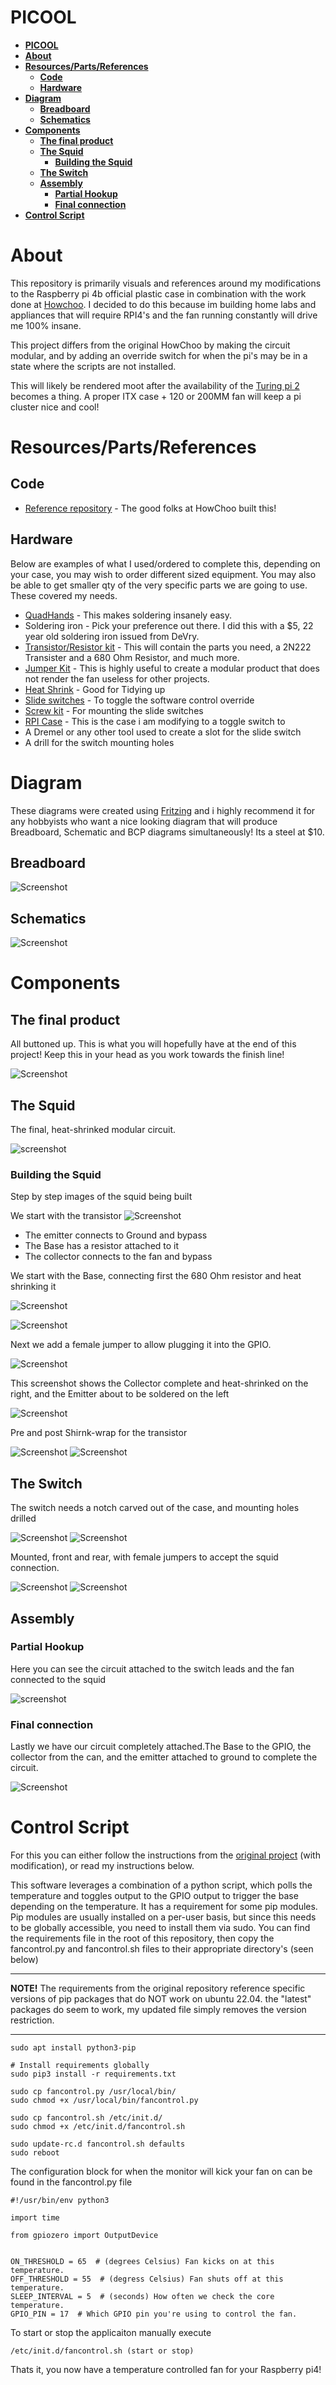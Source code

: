 # **PICOOL**

- [**PICOOL**](#picool)
- [**About**](#about)
- [**Resources/Parts/References**](#resourcespartsreferences)
  - [**Code**](#code)
  - [**Hardware**](#hardware)
- [**Diagram**](#diagram)
  - [**Breadboard**](#breadboard)
  - [**Schematics**](#schematics)
- [**Components**](#components)
  - [**The final product**](#the-final-product)
  - [**The Squid**](#the-squid)
    - [**Building the Squid**](#building-the-squid)
  - [**The Switch**](#the-switch)
  - [**Assembly**](#assembly)
    - [**Partial Hookup**](#partial-hookup)
    - [**Final connection**](#final-connection)
- [**Control Script**](#control-script)
# **About**
This repository is primarily visuals and references around my modifications to the Raspberry pi 4b official plastic case in combination with the work done at [Howchoo](https://howchoo.com/g/ote2mjkzzta/control-raspberry-pi-fan-temperature-python). I decided to do this because im building home labs and appliances that will require RPI4's and the fan running constantly will drive me 100% insane.

This project differs from the original HowChoo by making the circuit modular, and by adding an override switch for when the pi's may be in a state where the scripts are not installed.

This will likely be rendered moot after the availability of the [Turing pi 2](https://turingpi.com/) becomes a thing. A proper ITX case + 120 or 200MM fan will keep a pi cluster nice and cool!

# **Resources/Parts/References**

## **Code**

* [Reference repository](https://github.com/Howchoo/pi-fan-controller) - The good folks at HowChoo built this!

## **Hardware**
Below are examples of what I used/ordered to complete this, depending on your case, you may wish to order different sized equipment. You may also be able to get smaller qty of the very specific parts we are going to use. These covered my needs.
* [QuadHands](https://www.amazon.com/gp/product/B00GIKVP5K/ref=ppx_yo_dt_b_asin_title_o00_s01?ie=UTF8&psc=1) - This makes soldering insanely easy.
* Soldering iron - Pick your preference out there. I did this with a $5, 22 year old soldering iron issued from DeVry.
* [Transistor/Resistor kit](https://www.amazon.com/gp/product/B07G46LNCG/ref=ppx_yo_dt_b_asin_title_o05_s01?ie=UTF8&psc=1) - This will contain the parts you need, a 2N222 Transister and a 680 Ohm Resistor, and much more.
* [Jumper Kit](https://www.amazon.com/gp/product/B077N58HFK/ref=ppx_yo_dt_b_asin_title_o05_s01?ie=UTF8&psc=1) - This is highly useful to create a modular product that does not render the fan useless for other projects. 
* [Heat Shrink](https://www.amazon.com/gp/product/B07WWWPR2X/ref=ppx_yo_dt_b_asin_title_o05_s00?ie=UTF8&psc=1) - Good for Tidying up
* [Slide switches](https://www.amazon.com/gp/product/B08232XVL5/ref=ppx_yo_dt_b_asin_title_o02_s00?ie=UTF8&psc=1) - To toggle the software control override
* [Screw kit](https://www.amazon.com/gp/product/B075SBJN6Z/ref=ppx_yo_dt_b_asin_title_o01_s00?ie=UTF8&psc=1) - For mounting the slide switches
* [RPI Case](https://www.canakit.com/raspberry-pi-4-case.html) - This is the case i am modifying to a toggle switch to
* A Dremel or any other tool used to create a slot for the slide switch
* A drill for the switch mounting holes 

# **Diagram**
These diagrams were created using [Fritzing](https://fritzing.org/) and i highly recommend it for any hobbyists who want a nice looking diagram that will produce Breadboard, Schematic and BCP diagrams simultaneously! Its a steel at $10.

## **Breadboard**
![Screenshot](Documentation/Images/PiCooler_bb.png)

## **Schematics**
![Screenshot](Documentation/Images/PiCooler_schem.png)

# **Components**
## **The final product**

All buttoned up. This is what you will hopefully have at the end of this project! Keep this in your head as you work towards the finish line!

![Screenshot](Documentation/Images/FinishedProduct.png)

## **The Squid**

The final, heat-shrinked modular circuit. 

![screenshot](Documentation/Images/Squid.png)

### **Building the Squid**

Step by step images of the squid being built

We start with the transistor
![Screenshot](Documentation/Images/2N222Pinout.png)

* The emitter connects to Ground and bypass
* The Base has a resistor attached to it 
* The collector connects to the fan and bypass

We start with the Base, connecting first the 680 Ohm resistor and heat shrinking it

![Screenshot](Documentation/Images/Squid1.png)

![Screenshot](Documentation/Images/Squid2.png)

Next we add a female jumper to allow plugging it into the GPIO.

![Screenshot](Documentation/Images/Squid3.png)

This screenshot shows the Collector complete and heat-shrinked on the right, and the Emitter about to be soldered on the left

![Screenshot](Documentation/Images/Squid4.png)

Pre and post Shirnk-wrap for the transistor

![Screenshot](Documentation/Images/Squid5.png)
![Screenshot](Documentation/Images/Squid6.png)




## **The Switch**
The switch needs a notch carved out of  the case, and mounting holes drilled

![Screenshot](Documentation/Images/Switch%20Hole.png)
![Screenshot](Documentation/Images/SwitchMount.png)

Mounted, front and rear, with female jumpers to accept the squid connection.

![Screenshot](Documentation/Images/FrontSwitch.png)
![Screenshot](Documentation/Images/RearSwitch.png)

## **Assembly**

### **Partial Hookup**

Here you can see the circuit attached to the switch leads and the fan connected to the squid

![screenshot](Documentation/Images/PartialHookup.png)

### **Final connection**

Lastly we have our circuit completely attached.The Base to the GPIO, the collector from the can, and the emitter attached to ground to complete the circuit.

![Screenshot](Documentation/Images/boardhookup.png)


# **Control Script**
For this you can either follow the instructions from the [original project](https://github.com/Howchoo/pi-fan-controller) (with modification), or read my instructions below.

This software leverages a combination of a python script, which polls the temperature and toggles output to the GPIO output to trigger the base depending on the temperature. It has a requirement for some pip modules. Pip modules are usually installed on a per-user basis, but since this needs to be globally accessible, you need to install them via sudo. You can find the requirements file in the root of this repository, then copy the fancontrol.py and fancontrol.sh files to their appropriate directory's (seen below)

___

**NOTE!** The requirements from the original repository reference specific versions of pip packages that do NOT work on ubuntu 22.04. the "latest" packages do seem to work, my updated file simply removes the version restriction. 
___

```
sudo apt install python3-pip

# Install requirements globally
sudo pip3 install -r requirements.txt

sudo cp fancontrol.py /usr/local/bin/
sudo chmod +x /usr/local/bin/fancontrol.py

sudo cp fancontrol.sh /etc/init.d/
sudo chmod +x /etc/init.d/fancontrol.sh

sudo update-rc.d fancontrol.sh defaults
sudo reboot
```

The configuration block for when the monitor will kick your fan on can be found in the fancontrol.py file

```
#!/usr/bin/env python3

import time

from gpiozero import OutputDevice


ON_THRESHOLD = 65  # (degrees Celsius) Fan kicks on at this temperature.
OFF_THRESHOLD = 55  # (degress Celsius) Fan shuts off at this temperature.
SLEEP_INTERVAL = 5  # (seconds) How often we check the core temperature.
GPIO_PIN = 17  # Which GPIO pin you're using to control the fan.
```

To start or stop the applicaiton manually execute

```
/etc/init.d/fancontrol.sh (start or stop)
```

Thats it, you now have a temperature controlled fan for your Raspberry pi4!